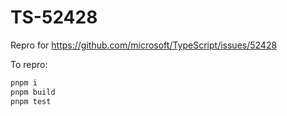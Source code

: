 # TS-52428

Repro for <https://github.com/microsoft/TypeScript/issues/52428>

To repro:

```sh
pnpm i
pnpm build
pnpm test
```
